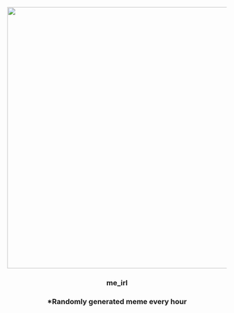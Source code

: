 <p align="center">
        <img src="https://i.redd.it/x2xbkb0qk0w91.png" width="600" height="600">
        </p>
        <h3 align="center">me_irl</h3>
        <h3 align="center">*Randomly generated meme every hour</h3>
    